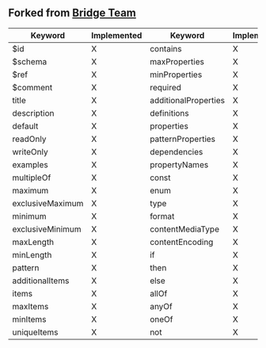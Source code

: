 ## Forked from [Bridge Team](https://github.com/bridge-core/editor/tree/8b2499b/src/components/JSONSchema)

<div style="text-align: center;" id="implement-table">

| Keyword          | Implemented | Keyword              | Implemented |
| ---------------- | ----------- | -------------------- | ----------- |
| $id              | X           | contains             | X           |
| $schema          | X           | maxProperties        | X           |
| $ref             | X           | minProperties        | X           |
| $comment         | X           | required             | X           |
| title            | X           | additionalProperties | X           |
| description      | X           | definitions          | X           |
| default          | X           | properties           | X           |
| readOnly         | X           | patternProperties    | X           |
| writeOnly        | X           | dependencies         | X           |
| examples         | X           | propertyNames        | X           |
| multipleOf       | X           | const                | X           |
| maximum          | X           | enum                 | X           |
| exclusiveMaximum | X           | type                 | X           |
| minimum          | X           | format               | X           |
| exclusiveMinimum | X           | contentMediaType     | X           |
| maxLength        | X           | contentEncoding      | X           |
| minLength        | X           | if                   | X           |
| pattern          | X           | then                 | X           |
| additionalItems  | X           | else                 | X           |
| items            | X           | allOf                | X           |
| maxItems         | X           | anyOf                | X           |
| minItems         | X           | oneOf                | X           |
| uniqueItems      | X           | not                  | X           |

</div>

